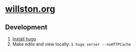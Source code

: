 # [willston.org](https://willston.org)

## Development

1. [Install hugo](https://gohugo.io/getting-started/installing/)
2. Make edits and view locally: `$ hugo server --noHTTPCache`
